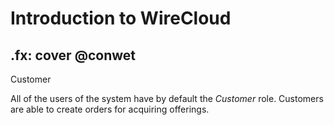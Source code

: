 # Introduction to WireCloud
.fx: cover
@conwet
---

Customer


All of the users of the system have by default the *Customer* role. Customers are able to create orders for acquiring offerings.


